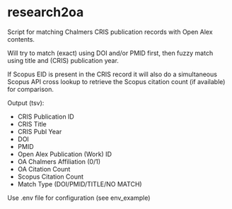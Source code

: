 # research2oa

Script for matching Chalmers CRIS publication records with Open Alex contents.    

Will try to match (exact) using DOI and/or PMID first, then fuzzy match using title and (CRIS) publication year.   

If Scopus EID is present in the CRIS record it will also do a simultaneous Scopus API cross lookup to retrieve the Scopus citation count (if available) for comparison.      

Output (tsv): 
* CRIS Publication ID
* CRIS Title
* CRIS Publ Year 
* DOI
* PMID
* Open Alex Publication (Work) ID
* OA Chalmers Affiliation (0/1)
* OA Citation Count
* Scopus Citation Count
* Match Type (DOI/PMID/TITLE/NO MATCH)      

Use .env file for configuration (see env_example)
